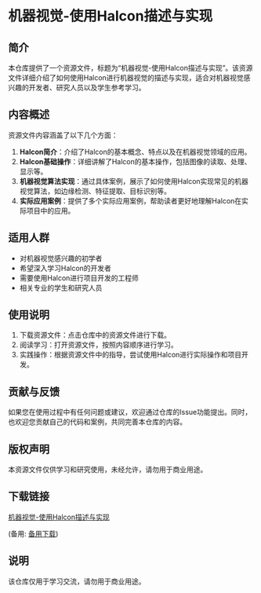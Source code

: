 # 机器视觉-使用Halcon描述与实现

## 简介

本仓库提供了一个资源文件，标题为“机器视觉-使用Halcon描述与实现”。该资源文件详细介绍了如何使用Halcon进行机器视觉的描述与实现，适合对机器视觉感兴趣的开发者、研究人员以及学生参考学习。

## 内容概述

资源文件内容涵盖了以下几个方面：

1. **Halcon简介**：介绍了Halcon的基本概念、特点以及在机器视觉领域的应用。
2. **Halcon基础操作**：详细讲解了Halcon的基本操作，包括图像的读取、处理、显示等。
3. **机器视觉算法实现**：通过具体案例，展示了如何使用Halcon实现常见的机器视觉算法，如边缘检测、特征提取、目标识别等。
4. **实际应用案例**：提供了多个实际应用案例，帮助读者更好地理解Halcon在实际项目中的应用。

## 适用人群

- 对机器视觉感兴趣的初学者
- 希望深入学习Halcon的开发者
- 需要使用Halcon进行项目开发的工程师
- 相关专业的学生和研究人员

## 使用说明

1. 下载资源文件：点击仓库中的资源文件进行下载。
2. 阅读学习：打开资源文件，按照内容顺序进行学习。
3. 实践操作：根据资源文件中的指导，尝试使用Halcon进行实际操作和项目开发。

## 贡献与反馈

如果您在使用过程中有任何问题或建议，欢迎通过仓库的Issue功能提出。同时，也欢迎您贡献自己的代码和案例，共同完善本仓库的内容。

## 版权声明

本资源文件仅供学习和研究使用，未经允许，请勿用于商业用途。

## 下载链接
[机器视觉-使用Halcon描述与实现](https://pan.quark.cn/s/908f68a19582) 

(备用: [备用下载](https://pan.baidu.com/s/1058-qGElc3SHP73zJU5OZA?pwd=1234))

## 说明

该仓库仅用于学习交流，请勿用于商业用途。
